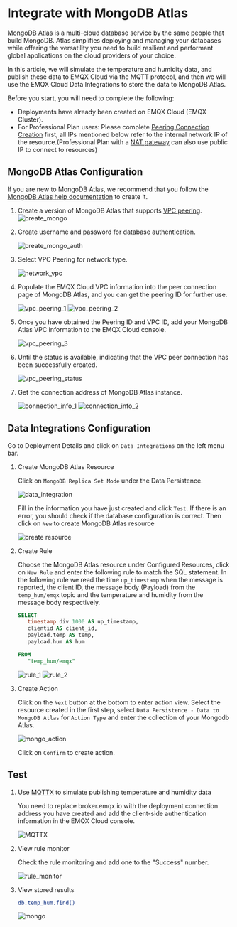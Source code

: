 # Integrate with MongoDB Atlas

[MongoDB Atlas](https://www.mongodb.com/docs/atlas/) is a multi-cloud database service by the same people that build MongoDB. Atlas simplifies deploying and managing your databases while offering the versatility you need to build resilient and performant global applications on the cloud providers of your choice.

In this article, we will simulate the temperature and humidity data, and publish these data to EMQX Cloud via the MQTT protocol, and then we will use the EMQX Cloud Data Integrations to store the data to MongoDB Atlas.

Before you start, you will need to complete the following:

- Deployments have already been created on EMQX Cloud (EMQX Cluster).
- For Professional Plan users: Please complete [Peering Connection Creation](../deployments/vpc_peering.md) first, all IPs mentioned below refer to the internal network IP of the resource.(Professional Plan with a [NAT gateway](../vas/nat-gateway.md) can also use public IP to connect to resources)

## MongoDB Atlas Configuration

If you are new to MongoDB Atlas, we recommend that you follow the [MongoDB Atlas help documentation](https://www.mongodb.com/docs/atlas/getting-started/) to create it.

1. Create a version of MongoDB Atlas that supports [VPC peering](https://www.mongodb.com/docs/atlas/security-vpc-peering/).
   ![create_mongo](./_assets/create_mongo.png)

2. Create username and password for database authentication.

   ![create_mongo_auth](./_assets/create_mongo_auth.png)

3. Select VPC Peering for network type.

   ![network_vpc](./_assets/network_vpc.png)

4. Populate the EMQX Cloud VPC information into the peer connection page of MongoDB Atlas, and you can get the peering ID for further use.

   ![vpc_peering_1](./_assets/vpc_peering_1.png)
   ![vpc_peering_2](./_assets/vpc_peering_2.png)

5. Once you have obtained the Peering ID and VPC ID, add your MongoDB Atlas VPC information to the EMQX Cloud console.

   ![vpc_peering_3](./_assets/vpc_peering_3.png)

6. Until the status is available, indicating that the VPC peer connection has been successfully created.

   ![vpc_peering_status](./_assets/vpc_peering_status.png)

7. Get the connection address of MongoDB Atlas instance.

   ![connection_info_1](./_assets/connection_info_1.png)
   ![connection_info_2](./_assets/connection_info_2.png)

## Data Integrations Configuration

Go to Deployment Details and click on `Data Integrations` on the left menu bar.

1. Create MongoDB Atlas Resource

   Click on `MongoDB Replica Set Mode` under the Data Persistence.

   ![data_integration](./_assets/data_integration_mongo.png)

   Fill in the information you have just created and click `Test`. If there is an error, you should check if the database configuration is correct. Then click on `New` to create MongoDB Atlas resource

   ![create resource](./_assets/mongo_create_resource.png)

2. Create Rule

   Choose the MongoDB Atlas resource under Configured Resources, click on `New Rule` and enter the following rule to match the SQL statement. In the following rule we read the time `up_timestamp` when the message is reported, the client ID, the message body (Payload) from the `temp_hum/emqx` topic and the temperature and humidity from the message body respectively.

   ```sql
   SELECT 
      timestamp div 1000 AS up_timestamp, 
      clientid AS client_id, 
      payload.temp AS temp, 
      payload.hum AS hum

   FROM
      "temp_hum/emqx"
   ```

   ![rule_1](./_assets/mongo_rule_1.png)
   ![rule_2](./_assets/mongo_rule_2.png)

3. Create Action

   Click on the `Next` button at the bottom to enter action view. Select the resource created in the first step, select `Data Persistence - Data to MongoDB Atlas` for `Action Type` and enter the collection of your Mongodb Atlas.

   ![mongo_action](./_assets/mongo_action.png)

   Click on `Confirm` to create action.

## Test

1. Use [MQTTX](https://mqttx.app/) to simulate publishing temperature and humidity data

   You need to replace broker.emqx.io with the deployment connection address you have created and add the client-side authentication information in the EMQX Cloud console.

   ![MQTTX](./_assets/mongo_mqttx.png)

2. View rule monitor

   Check the rule monitoring and add one to the "Success" number.

   ![rule_monitor](./_assets/mongo_rule_monitor.png)

3. View stored results

   ```bash
   db.temp_hum.find()
   ```

   ![mongo](./_assets/mongo_result.png)
